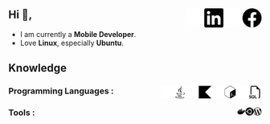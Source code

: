 ## Hi 👋, [<img width="38px" alt="Facebook" align="right" src="./assets/facebook.svg"/>][facebook] [<img width="38px" alt="Facebook" align="right" src="./assets/facebook_dark.svg"/>][facebook-dark] [<img width="38px" alt="LinkedIn" align="right" src="./assets/linkedin.svg"/>][linkedin] [<img width="38px" alt="LinkedIn" align="right" src="./assets/linkedin_dark.svg"/>][linkedin-dark]

 - I am currently a **Mobile Developer**.
 - Love **Linux**, especially **Ubuntu**.

## Knowledge

### Programming Languages : [<img width="25px" alt="SQL" align="right" src="./assets/sql.svg"/>][light] [<img width="25px" alt="SQL" align="right" src="./assets/sql_dark.svg"/>][dark] [<img width="25px" alt="Bash" align="right" src="./assets/bash.svg"/>][light] [<img width="25px" alt="Bash" align="right" src="./assets/bash_dark.svg"/>][dark] [<img width="25px" alt="Kotlin" align="right" src="./assets/kotlin.svg"/>][light] [<img width="25px" alt="Kotlin" align="right" src="./assets/kotlin_dark.svg"/>][dark] [<img width="25px" alt="Java" align="right" src="./assets/java.svg"/>][light] [<img width="25px" alt="Java" align="right" src="./assets/java_dark.svg"/>][dark]

### Tools : [<img width="16px" alt="WordPress" align="right" src="./assets/wordpress.svg"/>][light]  [<img width="16px" alt="Ubuntu" align="right" src="./assets/ubuntu.svg"/>][light]  [<img width="16px" alt="Docker" align="right" src="./assets/docker.svg"/>][light]

[facebook]:https://www.facebook.com/transownt#gh-light-mode-only
[facebook-dark]:https://www.facebook.com/transownt#gh-dark-mode-only
[linkedin]:https://www.linkedin.com/in/sownt#gh-light-mode-only
[linkedin-dark]:https://www.linkedin.com/in/sownt#gh-dark-mode-only
[light]:#gh-light-mode-only
[dark]:#gh-dark-mode-only

<!--
**vosxvo/vosxvo** is a ✨ _special_ ✨ repository because its `README.md` (this file) appears on your GitHub profile.

Here are some ideas to get you started:

- 🔭 I’m currently working on ...
- 🌱 I’m currently learning ...
- 👯 I’m looking to collaborate on ...
- 🤔 I’m looking for help with ...
- 💬 Ask me about ...
- 📫 How to reach me: ...
- 😄 Pronouns: ...
- ⚡ Fun fact: ...
-->
